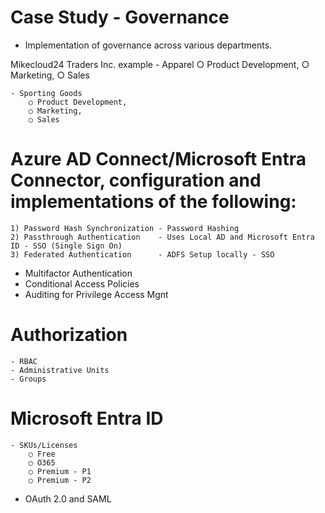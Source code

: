 # Case Study - Governance
- Implementation of governance across various departments.

Mikecloud24 Traders Inc. example
	- Apparel 
		○ Product Development, 
		○ Marketing, 
		○ Sales

	- Sporting Goods
		○ Product Development, 
		○ Marketing, 
		○ Sales

# Azure AD Connect/Microsoft Entra Connector, configuration and implementations of the following:
	1) Password Hash Synchronization - Password Hashing
	2) Passthrough Authentication    - Uses Local AD and Microsoft Entra ID - SSO (Single Sign On)
	3) Federated Authentication      - ADFS Setup locally - SSO

- Multifactor Authentication
- Conditional Access Policies
- Auditing for Privilege Access Mgnt

# Authorization
	- RBAC
	- Administrative Units
	- Groups

# Microsoft Entra ID
	- SKUs/Licenses
		○ Free
		○ O365 
		○ Premium - P1
		○ Premium - P2
- OAuth 2.0 and SAML
